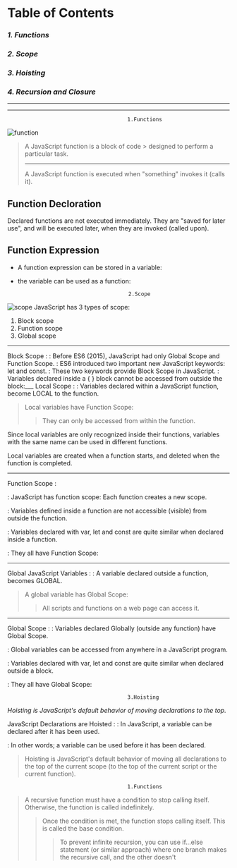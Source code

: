 # **Table of Contents**
### *1. Functions*
### *2. Scope*
### *3. Hoisting*
### *4. Recursion and Closure*

___
___

                                          1.Functions
![function](https://masteringjs.io/assets/logo.png) 

> A JavaScript function is a block of code > designed to perform a particular task.
> ___
>A JavaScript function is executed when  "something" invokes it (calls it).

## Function Decloration

Declared functions are not executed immediately. They are "saved for later use", and will be executed later, when they are invoked (called upon).

## Function Expression

- A function expression can be stored in a variable:
-  the variable can be used as a function:

                                          2.Scope
![scope](https://lh3.googleusercontent.com/proxy/wOcIrKvn-3uP-hKAm5Wx4qdiJlaNCrKTZC2KNMyjdAtfnyUKQ_6QHpMxM-eUTAhC1_dGG5Uv5P16rXPcTxQWIKWm7oMWai7NIbahcmSX3_X-YM9-vMnIS-b2Y2NSlbJxX3GBRfxmmQ_4ikP9HbRQSZPiOxEbT4plz5rHtHVud2_7mFYh=w1200-h630-p-k-no-nu)
JavaScript has 3 types of scope: 
1. Block scope
2. Function scope
3. Global scope

___

Block Scope :
: Before ES6 (2015), JavaScript had only     Global Scope and Function Scope.
: ES6 introduced two important new           JavaScript keywords: let and const.
: These two keywords provide Block Scope in   JavaScript.
: Variables declared inside a { } block      cannot be accessed from outside the block:___
 Local Scope :
: Variables declared within a JavaScript function, become LOCAL to the function.

> Local variables have Function Scope:
>> They can only be accessed from within the function.

Since local variables are only recognized inside their functions, variables with the same name can be used in different functions.

Local variables are created when a function starts, and deleted when the function is completed.

 ___
 
 Function Scope :
 
: JavaScript has function scope: Each function creates a new scope.

: Variables defined inside a function are not accessible (visible) from outside the function.

: Variables declared with var, let and const are quite similar when declared inside a function.

: They all have Function Scope:
 
 ___
 
 Global JavaScript Variables :
: A variable declared outside a function, becomes GLOBAL.

> A global variable has Global Scope:
>> All scripts and functions on a web page can access it.

___

 Global Scope :
: Variables declared Globally (outside any function) have Global Scope.

: Global variables can be accessed from anywhere in a JavaScript program.

: Variables declared with var, let and const are quite similar when declared outside a block.

: They all have Global Scope:

                                          3.Hoisting

*Hoisting is JavaScript's default behavior of moving declarations to the top.*

 JavaScript Declarations are Hoisted :
: In JavaScript, a variable can be declared after it has been used.

: In other words; a variable can be used before it has been declared.

> Hoisting is JavaScript's default behavior of moving all declarations to the top of the current scope (to the top of the current script or the current function).

                                          1.Functions
> A recursive function must have a condition to stop calling itself. Otherwise, 
the function is called indefinitely.
>> Once the condition is met, the function stops calling itself. This is called the 
base condition.
>> > To prevent infinite recursion, you can use if...else statement (or similar 
approach) where one branch makes the recursive call, and the other 
doesn't












